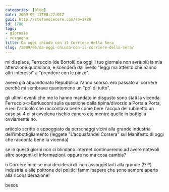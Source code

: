 ```yaml
---
categories: [blog]
date: 2009-05-13T08:22:01Z
guid: http://stefanocecere.com/?p=1786
id: 1786
tags:
- giornale
- vergogna!
title: Da oggi chiudo con il Corriere della Sera
slug: /2009/05/da-oggi-chiudo-con-il-corriere-della-sera/
---
```


mi dispiace, Ferruccio (de Bortoli) da oggi il tuo giornale non avrà più la mia attenzione quotidiana, e scenderà dal livello "leggi ma attento che hanno altri interessi" a "prendere con le pinze".

avevo già abbandonato Repubblica l'anno scorso. ero passato al corriere perchè mi sembrava quantomeno un "po' di tutto".

gli ultimi eventi che me lo hanno mandato in disgusto sono stati la vicenda Ferruccio<>Berlusconi sulla questione dalla tipina/divorzio a Porta a Porta, e ieri l'articolo che raccontava bene come bere l'acqua del rubinetto un caso su 4 ci si avvelena rischio cancro etc mentre quelle in bottiglia ovviamente no.

articolo scritto e appoggiato da personaggi vicini alla grande industria dell'imbottigliamento (leggete "L’acquafandel Corsera" sul Manifesto di oggi che racconta bene la vicenda)

se in questi giorni non ci blindano internet continueremo ad avere notevoli altre sorgenti di informazioni. oppure no ma cosa cambia?

o Corriere mio: se mai deciderai di  non assoggettarti alla grande (!?!?) industria e alle poltrone dei politici fammi sapere che sono sempre aperto alla riconsiderazione!

besos